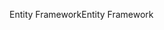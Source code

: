 <span data-ttu-id="6f89a-101">Entity Framework</span><span class="sxs-lookup"><span data-stu-id="6f89a-101">Entity Framework</span></span>